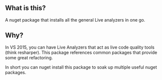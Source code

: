## What is this?

A nuget package that installs all the general Live analyzers in one go. 

## Why?

In VS 2015, you can have Live Analyzers that act as live code quality tools (think resharper). This package references common packages that provide some great refactoring. 

In short you can nuget install this package to soak up multiple useful nuget packages.